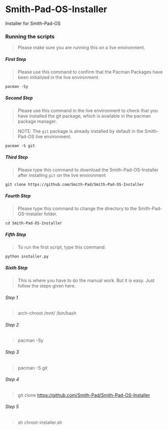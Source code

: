 # Smith-Pad-OS-Installer
Installer for Smith-Pad-OS


### Running the scripts

> Please make sure you are running this on a live environment. 


##### First Step 

> Please use this command to confirm that the Pacman Packages 
> have been initialized in the live environment.

```shell
pacman -Sy
```


##### Second Step 

> Please use this command in the live environment to check that
> you have installed the git package, which is available in the
> pacman package manager. 


> NOTE: The `git` package is already installed by default in the
> Smith-Pad-OS live environment. 

```shell
pacman -S git
```




##### Third Step 

> Please type this command to download the Smith-Pad-OS-Installer 
> after installing `git` on the live environment

```shell
git clone https://github.com/Smith-Pad/Smith-Pad-OS-Installer
```




##### Fourth Step 

> Please type this command to change the directory to the 
> Smith-Pad-OS-Installer folder. 

```shell
cd Smith-Pad-OS-Installer
```



##### Fifth Step 

> To run the first script, type this command: 

```shell
python installer.py
```






##### Sixth Step 

> This is where you have to do the manual work. But it is easy. 
> Just follow the steps given here. 


###### Step 1 

> arch-chroot /mnt/ /bin/bash


###### Step 2

> pacman -Sy 


###### Step 3 

> pacman -S git 



###### Step 4 

> git clone https://github.com/Smith-Pad/Smith-Pad-OS-Installer



###### Step 5   

> sh chroot-installer.sh 
